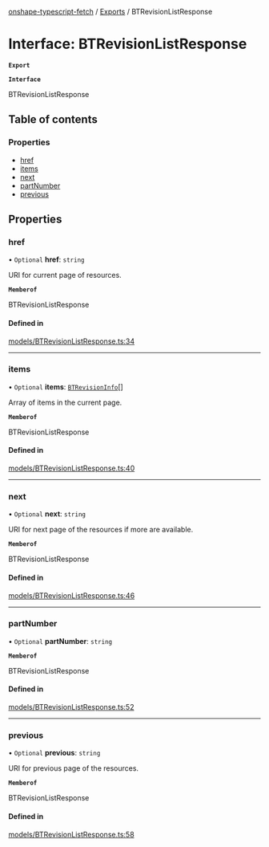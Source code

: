 [onshape-typescript-fetch](../README.md) / [Exports](../modules.md) / BTRevisionListResponse

# Interface: BTRevisionListResponse

**`Export`**

**`Interface`**

BTRevisionListResponse

## Table of contents

### Properties

- [href](BTRevisionListResponse.md#href)
- [items](BTRevisionListResponse.md#items)
- [next](BTRevisionListResponse.md#next)
- [partNumber](BTRevisionListResponse.md#partnumber)
- [previous](BTRevisionListResponse.md#previous)

## Properties

### href

• `Optional` **href**: `string`

URI for current page of resources.

**`Memberof`**

BTRevisionListResponse

#### Defined in

[models/BTRevisionListResponse.ts:34](https://github.com/toebes/onshape-typescript-fetch/blob/3e11ae1/models/BTRevisionListResponse.ts#L34)

___

### items

• `Optional` **items**: [`BTRevisionInfo`](BTRevisionInfo.md)[]

Array of items in the current page.

**`Memberof`**

BTRevisionListResponse

#### Defined in

[models/BTRevisionListResponse.ts:40](https://github.com/toebes/onshape-typescript-fetch/blob/3e11ae1/models/BTRevisionListResponse.ts#L40)

___

### next

• `Optional` **next**: `string`

URI for next page of the resources if more are available.

**`Memberof`**

BTRevisionListResponse

#### Defined in

[models/BTRevisionListResponse.ts:46](https://github.com/toebes/onshape-typescript-fetch/blob/3e11ae1/models/BTRevisionListResponse.ts#L46)

___

### partNumber

• `Optional` **partNumber**: `string`

**`Memberof`**

BTRevisionListResponse

#### Defined in

[models/BTRevisionListResponse.ts:52](https://github.com/toebes/onshape-typescript-fetch/blob/3e11ae1/models/BTRevisionListResponse.ts#L52)

___

### previous

• `Optional` **previous**: `string`

URI for previous page of the resources.

**`Memberof`**

BTRevisionListResponse

#### Defined in

[models/BTRevisionListResponse.ts:58](https://github.com/toebes/onshape-typescript-fetch/blob/3e11ae1/models/BTRevisionListResponse.ts#L58)
